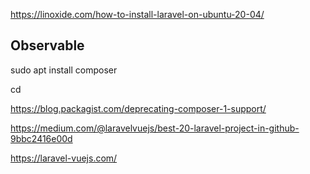 https://linoxide.com/how-to-install-laravel-on-ubuntu-20-04/




## Observable
sudo apt install composer

cd 


https://blog.packagist.com/deprecating-composer-1-support/


https://medium.com/@laravelvuejs/best-20-laravel-project-in-github-9bbc2416e00d

https://laravel-vuejs.com/